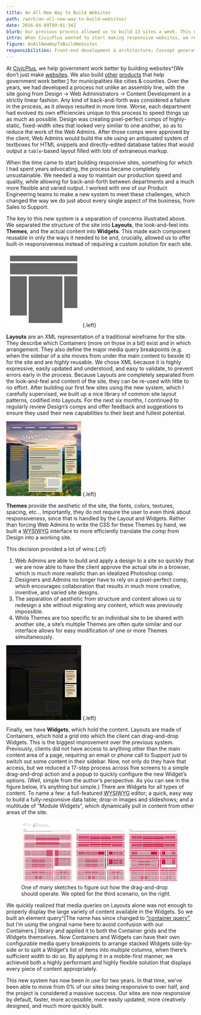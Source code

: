 ```yaml
---
title: An All-New Way to Build Websites
path: /work/an-all-new-way-to-build-websites/
date: 2016-04-09T09:01:34Z
blurb: Our previous process allowed us to build 13 sites a week. This new system doubled that while making the move to building responsive sites.
intro: When CivicPlus wanted to start making responsive websites, we realized we’d have to completely overhaul the tools and processes we used to design and develop sites.
figure: AnAllNewWayToBuildWebsites
responsibilities: Front-end development & architecture; Concept generation; Prototyping; UX research, design, & testing; Intensive collaboration and training with nearly every department
---
```


At [CivicPlus](http://civicplus.com), we help government work better by building websites^[We don’t just make [websites](http://www.civicplus.com/government-website-design-civicengage). We also build [other](http://www.civicplus.com/civicready-emergency-notification-system) [products](http://www.civicplus.com/human-resource-software-local-government) that help government work better.] for municipalities like cities &amp; counties. Over the years, we had developed a process not unlike an assembly line, with the site going from Design &rarr; Web Administrators &rarr; Content Development in a strictly linear fashion. Any kind of back-and-forth was considered a failure in the process, as it _always_ resulted in more time. Worse, each department had evolved its own efficiencies unique to this process to speed things up as much as possible. Design was creating pixel-perfect comps of highly-static, fixed-width sites that looked very similar to one another, so as to reduce the work of the Web Admins. After those comps were approved by the client, Web Admins would build the site using an antiquated system of textboxes for HTML snippets and directly-edited database tables that would output a `table`-based layout filled with _lots_ of extraneous markup.

When the time came to start building responsive sites, something for which I had spent years advocating, the process became completely unsustainable. We needed a way to maintain our production speed and quality, while allowing for back-and-forth between departments and a much more flexible and varied output. I worked with one of our Product Engineering teams to make a new system to meet these challenges, which changed the way we do just about every single aspect of the business, from Sales to Support.

The key to this new system is a separation of concerns illustrated above. We separated the structure of the site into **Layouts**, the look-and-feel into **Themes**, and the actual content into **Widgets**. This made each component reusable in only the ways it needed to be and, crucially, allowed us to offer built-in responsiveness instead of requiring a custom solution for each site.

![Layout illustration](./Layout.png) {.left}

**Layouts** are an XML representation of a traditional wireframe for the site. They describe which Containers (more on those in a bit) exist and in which arrangement. They also define the major media query breakpoints (e.g. when the sidebar of a site moves from under the main content to beside it) for the site and are _highly_ reusable. We chose XML because it is highly expressive, easily updated and understood, and easy to validate, to prevent errors early in the process. Because Layouts are completely separated from the look-and-feel and content of the site, they can be re-used with little to no effort. After building our first few sites using the new system, which I carefully supervised, we built up a nice library of common site layout patterns, codified into Layouts. For the next six months, I continued to regularly review Design’s comps and offer feedback and suggestions to ensure they used their new capabilities to their best and fullest potential.

![Theme illustration](./Theme.png) {.left}

**Themes** provide the aesthetic of the site, the fonts, colors, textures, spacing, etc... Importantly, they do not require the user to even think about responsiveness, since that is handled by the Layout and Widgets. Rather than forcing Web Admins to write the CSS for these Themes by hand, we built a <abbr title="What you see is what you get">WYSIWYG</abbr> interface to more efficiently translate the comp from Design into a working site.

This decision provided a lot of wins:{.cf}

1. Web Admins are able to build and apply a design to a site so quickly that we are now able to have the client approve the actual site in a browser, which is much more realistic than an idealized Photoshop comp.
2. Designers and Admins no longer have to rely on a pixel-perfect comp, which encourages collaboration that results in much more creative, inventive, and varied site designs.
3. The separation of aesthetic from structure and content allows us to redesign a site without migrating any content, which was previously impossible.
3. While Themes are too specific to an individual site to be shared with another site, a site’s multiple Themes are often quite similar and our interface allows for easy modification of one or more Themes simultaneously.

![Widget illustration](./Widget.png) {.left}

Finally, we have **Widgets**, which hold the content. Layouts are made of Containers, which hold a grid into which the client can drag-and-drop Widgets. This is the biggest improvement over the previous system. Previously, clients did not have access to anything other than the main content area of a page, requiring an email or phone call to Support just to switch out some content in their sidebar. Now, not only do they have that access, but we reduced a 17-step process across five screens to a simple drag-and-drop action and a popup to quickly configure the new Widget’s options. (Well, simple from the author’s perspective. As you can see in the figure below, it’s anything but simple.) There are Widgets for all types of content. To name a few: a full-featured <abbr title="What you see is what you get">WYSIWYG</abbr> editor; a quick, easy way to build a fully-responsive data table; drop-in images and slideshows; and a multitude of “Module Widgets”, which dynamically pull in content from other areas of the site.

<figure>
  <img src="./GridSpecTargets.png" alt="Sketch of drag-and-drop grid targets and their behavior" />
  <figcaption>One of many sketches to figure out how the drag-and-drop should operate. We opted for the third scenario, on the right.</figcaption>
</figure>

We quickly realized that media queries on Layouts alone was not enough to properly display the large variety of content available in the Widgets. So we built an element query^[The name has since changed to [“container query”](http://alistapart.com/article/container-queries-once-more-unto-the-breach), but I‘m using the original name here to avoid confusion with our Containers.] library and applied it to both the Container grids and the Widgets themselves. Now Containers and Widgets can have their own configurable media query breakpoints to arrange stacked Widgets side-by-side or to split a Widget’s list of items into multiple columns, when there’s sufficient width to do so. By applying it in a mobile-first manner, we achieved both a highly performant and highly flexible solution that displays every piece of content appropriately.

This new system has now been in use for two years. In that time, we’ve been able to move from 0% of our sites being responsive to over half, and the project is considered a massive success. Our sites are now responsive by default, faster, more accessible, more easily updated, more creatively designed, and much more quickly built.
